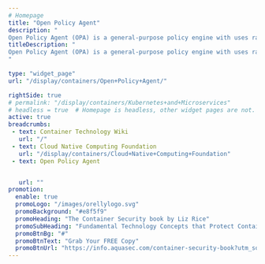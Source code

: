 ```yaml
---
# Homepage
title: "Open Policy Agent"
description: "
Open Policy Agent (OPA) is a general-purpose policy engine with uses ranging from authorization and admission control to data filtering. OPA provides greater flexibility and expressiveness than hard-coded service logic or ad-hoc domain-specific languages. This page gathers resources about the basic of open policy agent and tutorials."
titleDescription: "
Open Policy Agent (OPA) is a general-purpose policy engine with uses ranging from authorization and admission control to data filtering. OPA provides greater flexibility and expressiveness than hard-coded service logic or ad-hoc domain-specific languages. This page gathers resources about the basic of open policy agent and tutorials.
" 

type: "widget_page"
url: "/display/containers/Open+Policy+Agent/" 

rightSide: true 
# permalink: "/display/containers/Kubernetes+and+Microservices"
# headless = true  # Homepage is headless, other widget pages are not.
active: true
breadcrumbs:
 - text: Container Technology Wiki
   url: "/"
 - text: Cloud Native Computing Foundation
   url: "/display/containers/Cloud+Native+Computing+Foundation"
 - text: Open Policy Agent


   url: ""
promotion:
  enable: true
  promoLogo: "/images/orellylogo.svg"
  promoBackground: "#e8f5f9"
  promoHeading: "The Container Security book by Liz Rice"
  promoSubHeading: "Fundamental Technology Concepts that Protect Containerized Applications"
  promoBtnBg: "#"
  promoBtnText: "Grab Your FREE Copy"
  promoBtnUrl: "https://info.aquasec.com/container-security-book?utm_source=wiki"
---
```


